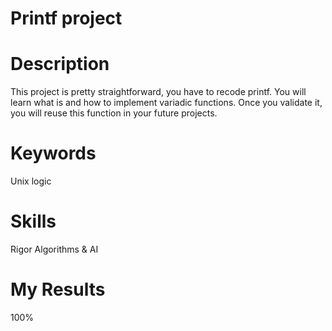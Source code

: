 # Printf project

# Description
This project is pretty straightforward, you have to recode printf. You will learn what is and how to implement variadic functions. Once you validate it, you will reuse this function in your future projects.

# Keywords
Unix logic

# Skills
Rigor
Algorithms & AI

# My Results
100%
